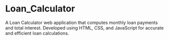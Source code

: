 # Loan_Calculator
A Loan Calculator web application that computes monthly loan payments and total interest. Developed using HTML, CSS, and JavaScript for accurate and efficient loan calculations.
